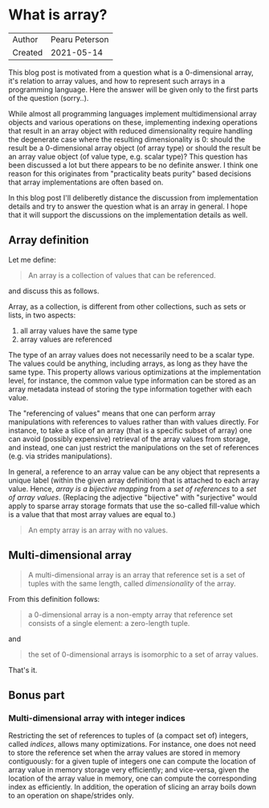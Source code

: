 
# What is array?

|            |                 |
| ---------- | --------------- |
| Author     | Pearu Peterson  |
| Created    | 2021-05-14      |

This blog post is motivated from a question what is a 0-dimensional array, it's relation to array values, and how to represent such arrays in a programming language. Here the answer will be given only to the first parts of the question (sorry..).

While almost all programming languages implement multidimensional array objects and various operations on these, implementing indexing operations
that result in an array object with reduced dimensionality require handling the degenerate case where the resulting dimensionality is 0: should the result
be a 0-dimensional array object (of array type) or should the result be an array value object (of value type, e.g. scalar type)?
This question has been discussed a lot but there appears to be no definite answer. I think one reason for this originates from "practicality beats purity"
based decisions that array implementations are often based on.

In this blog post I'll deliberetly distance the discussion from implementation details and try to answer the question what
is an array in general. I hope that it will support the discussions on the implementation details as well.

## Array definition

Let me define:

> An array is a collection of values that can be referenced.

and discuss this as follows.

Array, as a collection, is different from other collections, such as sets or lists, in two aspects:
1. all array values have the same type
2. array values are referenced

The type of an array values does not necessarily need to be a scalar type. The values could be anything, including arrays, as long as they have the same type.
This property allows various optimizations at the implementation level, for instance, the common value type information can be stored as an array
metadata instead of storing the type information together with each value.

The "referencing of values" means that one can perform array manipulations with references to values rather than with values directly.
For instance, to take a slice of an array (that is a specific subset of array) one can avoid (possibly expensive) retrieval of the array
values from storage, and instead, one can just restrict the manipulations on the set of references (e.g. via strides manipulations).

In general, a reference to an array value can be any object that represents a unique label (within the given array definition) that is attached to
each array value. Hence, *array is a bijective mapping* from a _set of references_ to a _set of array values_. (Replacing the adjective "bijective" with "surjective"
would apply to sparse array storage formats that use the so-called fill-value which is a value that that most array values are equal to.)

> An empty array is an array with no values.

## Multi-dimensional array

> A multi-dimensional array is an array that reference set is a set of tuples with the same length, called *dimensionality* of the array.

From this definition follows:

> a 0-dimensional array is a non-empty array that reference set consists of a single element: a zero-length tuple.

and

> the set of 0-dimensional arrays is isomorphic to a set of array values.

That's it.

## Bonus part

### Multi-dimensional array with integer indices

Restricting the set of references to tuples of (a compact set of) integers, called _indices_, allows many optimizations. For instance, one does not need to store the reference set when the array values are stored in memory contiguously: for a given tuple of integers one can compute the location of array value in memory storage very efficiently; and vice-versa, given the location of the array value in memory, one can compute the corresponding index as efficiently. In addition,
the operation of slicing an array boils down to an operation on shape/strides only.
